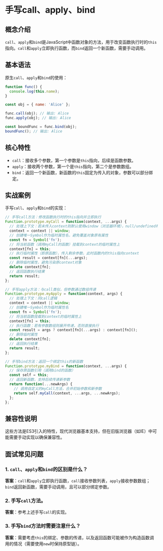 # 手写call、apply、bind

## 概念介绍

`call`、`apply`和`bind`是JavaScript中函数对象的方法，用于改变函数执行时的`this`指向。`call`和`apply`立即执行函数，而`bind`返回一个新函数，需要手动调用。

## 基本语法

原生`call`、`apply`和`bind`的使用：
```javascript
function func() {
  console.log(this.name);
}

const obj = { name: 'Alice' };

func.call(obj); // 输出: Alice
func.apply(obj); // 输出: Alice

const boundFunc = func.bind(obj);
boundFunc(); // 输出: Alice
```

## 核心特性

- `call`：接收多个参数，第一个参数是`this`指向，后续是函数参数。
- `apply`：接收两个参数，第一个是`this`指向，第二个是参数数组。
- `bind`：返回一个新函数，新函数的`this`固定为传入的对象，参数可以部分绑定。

## 实战案例

手写`call`、`apply`和`bind`的实现：
```javascript
// 手写call方法：修改函数执行时的this指向并立即执行
Function.prototype.myCall = function(context, ...args) {
  // 处理上下文：若未传入context则默认使用window（浏览器环境），null/undefined时也指向window
  context = context || window;
  // 创建唯一Symbol作为临时属性名，避免覆盖对象原有属性
  const fn = Symbol('fn');
  // 将当前函数（调用myCall的函数）挂载到context的临时属性上
  context[fn] = this;
  // 执行临时属性（即原函数），传入剩余参数，此时函数内的this指向context
  const result = context[fn](...args);
  // 删除临时属性，避免污染原context对象
  delete context[fn];
  // 返回函数执行结果
  return result;
};

// 手写apply方法：与call类似，但参数通过数组传递
Function.prototype.myApply = function(context, args) {
  // 处理上下文：同call逻辑
  context = context || window;
  // 创建唯一Symbol作为临时属性名
  const fn = Symbol('fn');
  // 将当前函数挂载到context的临时属性上
  context[fn] = this;
  // 执行函数：若有参数数组则展开传递，否则直接执行
  const result = args ? context[fn](...args) : context[fn]();
  // 删除临时属性
  delete context[fn];
  // 返回执行结果
  return result;
};

// 手写bind方法：返回一个绑定this的新函数
Function.prototype.myBind = function(context, ...args) {
  // 保存原函数引用（调用bind的函数）
  const self = this;
  // 返回新函数，支持后续传递新参数
  return function(...newArgs) {
    // 调用自定义的myCall方法，合并初始参数和新参数
    return self.myCall(context, ...args, ...newArgs);
  };
};
```

## 兼容性说明

这些方法是ES3引入的特性，现代浏览器基本支持，但在旧版浏览器（如IE）中可能需要手动实现以确保兼容性。

## 面试常见问题

### 1. `call`、`apply`和`bind`的区别是什么？
**答案**：`call`和`apply`立即执行函数，`call`接收参数列表，`apply`接收参数数组；`bind`返回新函数，需要手动调用，且可以部分绑定参数。

### 2. 手写`call`方法。
**答案**：参考上述手写`call`的实现。

### 3. 手写`bind`方法时需要注意什么？
**答案**：需要考虑`this`的绑定、参数的传递，以及返回函数可能被作为构造函数调用的情况（需要使用`new`时保持原型链）。